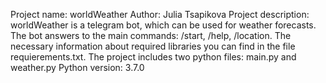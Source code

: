 Project name: worldWeather 
Author: Julia Tsapikova
Project description: worldWeather is a telegram bot, which can be used for weather forecasts. 
The bot answers to the main commands: /start, /help, /location.
The necessary information about required libraries you can find in the file requierements.txt.
The project includes two python files: main.py and weather.py
Python version: 3.7.0
